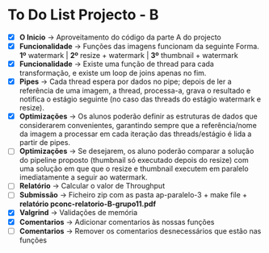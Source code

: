 # To Do List Projecto - B

- [X] **O Inicio** -> Aproveitamento do código da parte A do projecto
- [X] **Funcionalidade** -> Funções das imagens funcionam da seguinte Forma. **1º** watermark | **2º** resize + watermark | **3º** thumbnail + watermark 
- [X] **Funcionalidade** -> Existe uma função de thread para cada transformação, e existe um loop de joins apenas no fim.
- [X] **Pipes** -> Cada thread espera por dados no pipe; depois de ler a referência de uma imagem, a thread, processa-a, grava o resultado e notifica o estágio seguinte (no caso das threads do estágio watermark e resize).
- [X] **Optimizações** -> Os alunos poderão definir as estruturas de dados que considerarem convenientes, garantindo sempre que a referência/nome da imagem a processar em cada iteração das threads/estágio é lida a partir de pipes.
- [ ] **Optimizações** -> Se desejarem, os aluno poderão comparar a solução do pipeline proposto (thumbnail só executado depois do resize) com uma solução em que que o resize e thumbnail executem em paralelo imediatamente a seguir ao watermark.
- [ ] **Relatório** -> Calcular o valor de Throughput
- [ ] **Submissão** -> Ficheiro zip com as pasta ap-paralelo-3 + make file + **relatório pconc-relatorio-B-grupo11.pdf**
- [X] **Valgrind** -> Validações de memória
- [X] **Comentarios** -> Adicionar comentarios às nossas funções
- [ ] **Comentarios** -> Remover os comentarios desnecessários que estão nas funções